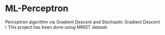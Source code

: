 # ML-Perceptron
Perceptron algorithm via Gradient Descent and Stochastic Gradient Descent
\\
This project has been done using MNIST dataset.
